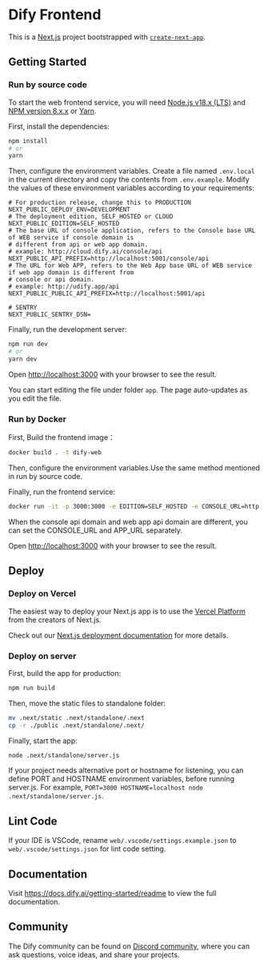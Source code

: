 # Dify Frontend
This is a [Next.js](https://nextjs.org/) project bootstrapped with [`create-next-app`](https://github.com/vercel/next.js/tree/canary/packages/create-next-app).

## Getting Started
### Run by source code
To start the web frontend service, you will need [Node.js v18.x (LTS)](https://nodejs.org/en) and [NPM version 8.x.x](https://www.npmjs.com/) or [Yarn](https://yarnpkg.com/).

First, install the dependencies:

```bash
npm install
# or
yarn
```

Then, configure the environment variables. Create a file named `.env.local` in the current directory and copy the contents from `.env.example`. Modify the values of these environment variables according to your requirements:
```
# For production release, change this to PRODUCTION
NEXT_PUBLIC_DEPLOY_ENV=DEVELOPMENT
# The deployment edition, SELF_HOSTED or CLOUD
NEXT_PUBLIC_EDITION=SELF_HOSTED
# The base URL of console application, refers to the Console base URL of WEB service if console domain is
# different from api or web app domain.
# example: http://cloud.dify.ai/console/api
NEXT_PUBLIC_API_PREFIX=http://localhost:5001/console/api
# The URL for Web APP, refers to the Web App base URL of WEB service if web app domain is different from
# console or api domain.
# example: http://udify.app/api
NEXT_PUBLIC_PUBLIC_API_PREFIX=http://localhost:5001/api

# SENTRY
NEXT_PUBLIC_SENTRY_DSN=
```

Finally, run the development server:

```bash
npm run dev
# or
yarn dev
```

Open [http://localhost:3000](http://localhost:3000) with your browser to see the result.

You can start editing the file under folder `app`. The page auto-updates as you edit the file.

### Run by Docker
First, Build the frontend image：
```bash
docker build . -t dify-web
```

Then, configure the environment variables.Use the same method mentioned in run by source code.

Finally, run the frontend service:
```bash
docker run -it -p 3000:3000 -e EDITION=SELF_HOSTED -e CONSOLE_URL=http://127.0.0.1:3000 -e APP_URL=http://127.0.0.1:3000 dify-web
```

When the console api domain and web app api domain are different, you can set the CONSOLE_URL and APP_URL separately.

Open [http://localhost:3000](http://localhost:3000) with your browser to see the result.

## Deploy
### Deploy on Vercel
The easiest way to deploy your Next.js app is to use the [Vercel Platform](https://vercel.com/new?utm_medium=default-template&filter=next.js&utm_source=create-next-app&utm_campaign=create-next-app-readme) from the creators of Next.js.

Check out our [Next.js deployment documentation](https://nextjs.org/docs/deployment) for more details.

### Deploy on server
First, build the app for production:

```bash
npm run build
```

Then, move the static files to standalone folder:
```bash
mv .next/static .next/standalone/.next
cp -r ./public .next/standalone/.next/
```

Finally, start the app:
```bash
node .next/standalone/server.js 
```

If your project needs alternative port or hostname for listening, you can define PORT and HOSTNAME environment variables, before running server.js. For example, `PORT=3000 HOSTNAME=localhost node .next/standalone/server.js`.

## Lint Code
If your IDE is VSCode, rename `web/.vscode/settings.example.json` to `web/.vscode/settings.json` for lint code setting.

## Documentation
Visit https://docs.dify.ai/getting-started/readme to view the full documentation.

## Community
The Dify community can be found on [Discord community](https://discord.com/invite/FngNHpbcY7), where you can ask questions, voice ideas, and share your projects.
